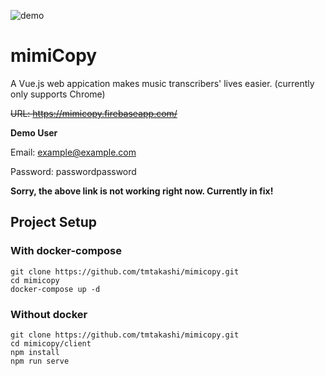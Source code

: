 ![demo](https://github.com/tmtakashi/mimicopy/blob/media/demo.gif)

#  mimiCopy

A Vue.js web appication makes music transcribers' lives easier.
(currently only supports Chrome)

~~URL: https://mimicopy.firebaseapp.com/~~

**Demo User**

Email: example@example.com

Password: passwordpassword

**Sorry, the above link is not working right now. Currently in fix!**

## Project Setup

### With docker-compose

```
git clone https://github.com/tmtakashi/mimicopy.git
cd mimicopy
docker-compose up -d
```

### Without docker

```
git clone https://github.com/tmtakashi/mimicopy.git
cd mimicopy/client
npm install
npm run serve
```
